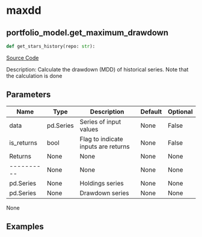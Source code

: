 # maxdd

## portfolio_model.get_maximum_drawdown

```python
def get_stars_history(repo: str):
```
[Source Code](https://github.com/OpenBB-finance/OpenBBTerminal/tree/main/openbb_terminal/portfolio/portfolio_model.py#L1382)

Description: Calculate the drawdown (MDD) of historical series.  Note that the calculation is done

## Parameters

| Name | Type | Description | Default | Optional |
| ---- | ---- | ----------- | ------- | -------- |
| data | pd.Series | Series of input values | None | False |
| is_returns | bool | Flag to indicate inputs are returns | None | False |
| Returns | None | None | None | None |
| ---------- | None | None | None | None |
| pd.Series | None | Holdings series | None | None |
| pd.Series | None | Drawdown series | None | None |

None

## Examples

